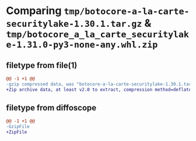 # Comparing `tmp/botocore-a-la-carte-securitylake-1.30.1.tar.gz` & `tmp/botocore_a_la_carte_securitylake-1.31.0-py3-none-any.whl.zip`

## filetype from file(1)

```diff
@@ -1 +1 @@
-gzip compressed data, was "botocore-a-la-carte-securitylake-1.30.1.tar", last modified: Thu Jul  6 01:45:33 2023, max compression
+Zip archive data, at least v2.0 to extract, compression method=deflate
```

## filetype from diffoscope

```diff
@@ -1 +1 @@
-GzipFile
+ZipFile
```

